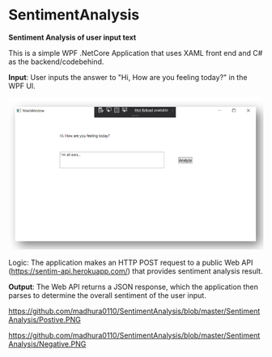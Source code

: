 # SentimentAnalysis
<b>Sentiment Analysis of user input text</b>

This is a simple WPF .NetCore Application that uses XAML front end and C# as the backend/codebehind.

<b>Input</b>: User inputs the answer to "Hi, How are you feeling today?" in the WPF UI.

![Image description](https://github.com/madhura0110/SentimentAnalysis/blob/master/SentimentAnalysis/Input.PNG)

Logic: The application makes an HTTP POST request to a public Web API (https://sentim-api.herokuapp.com/) that provides sentiment analysis result.

<b>Output</b>: The Web API returns a JSON response, which the application then parses to determine the overall sentiment of the user input.

https://github.com/madhura0110/SentimentAnalysis/blob/master/SentimentAnalysis/Postive.PNG

https://github.com/madhura0110/SentimentAnalysis/blob/master/SentimentAnalysis/Negative.PNG
